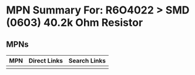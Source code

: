 



# MPN Summary For: R6O4022 > SMD (0603) 40.2k Ohm Resistor

## MPNs
  

|MPN|Direct Links|Search Links|
| :--- | :--- | :--- |
||||
